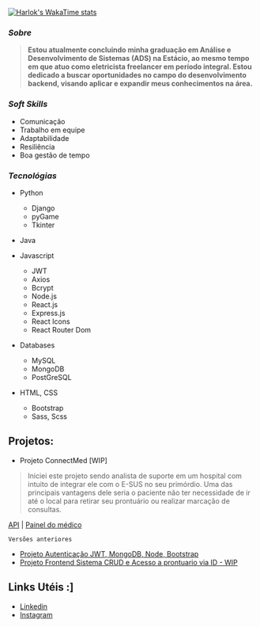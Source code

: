 [![Harlok's WakaTime stats](https://github-readme-stats.vercel.app/api/wakatime?username=patrck-ak)](https://github.com/anuraghazra/github-readme-stats)

### *Sobre*
>**Estou atualmente concluindo minha graduação em Análise e Desenvolvimento de Sistemas (ADS) na Estácio, ao mesmo tempo em que atuo como eletricista freelancer em período integral. Estou dedicado a buscar oportunidades no campo do desenvolvimento backend, visando aplicar e expandir meus conhecimentos na área.**



### *Soft Skills*
- Comunicação
- Trabalho em equipe
- Adaptabilidade
- Resiliência
- Boa gestão de tempo

### *Tecnológias*
- Python
  - Django
  - pyGame
  - Tkinter
    
- Java
  
- Javascript
  - JWT
  - Axios
  - Bcrypt
  - Node.js
  - React.js
  - Express.js
  - React Icons
  - React Router Dom
   
- Databases
  - MySQL
  - MongoDB
  - PostGreSQL
    
- HTML, CSS
  - Bootstrap
  - Sass, Scss

## Projetos:
 
- Projeto ConnectMed [WIP]
> Iniciei este projeto sendo analista de suporte em um hospital com intuito de integrar ele com o E-SUS no seu primórdio. Uma das principais vantagens dele seria o paciente não ter necessidade de ir até o local para retirar seu prontuário ou realizar marcação de consultas. 

  [API](https://github.com/patrck-ak/api-connectmed) | [Painel do médico](https://github.com/patrck-ak/clientside-connectmed) 




    Versões anteriores
  - [Projeto Autenticação JWT, MongoDB, Node, Bootstrap](https://github.com/patrck-ak/CRUD)
  - [Projeto Frontend Sistema CRUD e Acesso a prontuario via ID - WIP](https://github.com/patrck-ak/cadastro-de-pacientes) 


## Links Utéis :]
- [Linkedin](https://www.linkedin.com/in/patrick-oliveiraa/)
- [Instagram](https://www.instagram.com/patrck.ak/)
